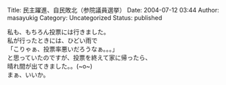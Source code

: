 Title: 民主躍進、自民敗北（参院議員選挙）
Date: 2004-07-12 03:44
Author: masayukig
Category: Uncategorized
Status: published

私も、もちろん投票には行きました。  
私が行ったときには、ひどい雨で  
「こりゃぁ、投票率悪いだろうなぁ。。。」  
と思っていたのですが、投票を終えて家に帰ったら、  
晴れ間が出てきました。。(\~o\~)  
まぁ、いいか。

